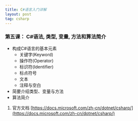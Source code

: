 ```yaml
---
title: C#语言入门详解
layout: post
tag: csharp
---
```


### 第五课： C#语法, 类型, 变量, 方法和算法简介

* 构成C#语言的基本元素
    * 关键字(Keyword)
    * 操作符(Operator)
    * 标识符(Identifier)
    * 标点符号
    * 文本
    * 注释与空白
* 简要介绍类型、变量与方法
* 算法简介



1. 官方文档  [https://docs.microsoft.com/zh-cn/dotnet/csharp/](https://docs.microsoft.com/zh-cn/dotnet/csharp/)